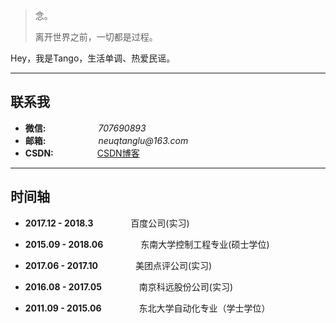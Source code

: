 
> 念。  
>
> 离开世界之前，一切都是过程。

Hey，我是Tango，生活单调、热爱民谣。



---


## **联系我**

- **微信:**　　　　　　_707690893_  
- **邮箱:**　　　　　　_neuqtanglu@163.com_
- **CSDN:**　　　　　[CSDN博客](http://blog.csdn.net/u013291818/)

---


## **时间轴**


- **2017.12 - 2018.3**　　　　   百度公司(实习)

- **2015.09 - 2018.06**　　　　  东南大学控制工程专业(硕士学位)

- **2017.06 - 2017.10**　　　　  美团点评公司(实习)

- **2016.08 - 2017.05**　　　　  南京科远股份公司(实习)

- **2011.09 - 2015.06**　　　　  东北大学自动化专业（学士学位） 
